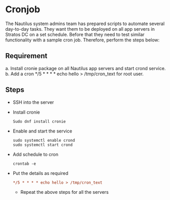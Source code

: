 # Cronjob

The Nautilus system admins team has prepared scripts to automate several day-to-day tasks. 
They want them to be deployed on all app servers in Stratos DC on a set schedule. 
Before that they need to test similar functionality with a sample cron job. 
Therefore, perform the steps below:

## Requirement
a. Install cronie package on all Nautilus app servers and start crond service.
b. Add a cron */5 * * * * echo hello > /tmp/cron_text for root user.

## Steps 
- SSH into the server
- Install cronie
  ```shell
  Sudo dnf install cronie
  ```
- Enable and start the service
  ```shell
  sudo systemctl enable crond
  sudo systemctl start crond
  ```
- Add schedule to cron
  ```shell
  crontab -e
  ```
- Put the details as required
  ```ini
  */5 * * * * echo hello > /tmp/cron_text
  ```

  - Repeat the above steps for all the servers
